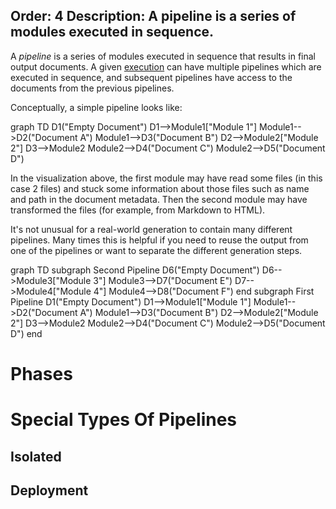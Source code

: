 Order: 4
Description: A pipeline is a series of modules executed in sequence.
---
A *pipeline* is a series of modules executed in sequence that results in final output documents. A given [execution](/framework/concepts/execution) can have multiple pipelines which are executed in sequence, and subsequent pipelines have access to the documents from the previous pipelines.

Conceptually, a simple pipeline looks like:

<div class="mermaid">
    graph TD
        D1("Empty Document")
        D1-->Module1["Module 1"]
        Module1-->D2("Document A")
        Module1-->D3("Document B")
        D2-->Module2["Module 2"]
        D3-->Module2
        Module2-->D4("Document C")
        Module2-->D5("Document D")
</div>

In the visualization above, the first module may have read some files (in this case 2 files) and stuck some information about those files such as name and path in the document metadata. Then the second module may have transformed the files (for example, from Markdown to HTML).

It's not unusual for a real-world generation to contain many different pipelines. Many times this is helpful if you need to reuse the output from one of the pipelines or want to separate the different generation steps.

<div class="mermaid">
    graph TD
        subgraph Second Pipeline
            D6("Empty Document")
            D6-->Module3["Module 3"]
            Module3-->D7("Document E")
            D7-->Module4["Module 4"]
            Module4-->D8("Document F")
        end
        subgraph First Pipeline
            D1("Empty Document")
            D1-->Module1["Module 1"]
            Module1-->D2("Document A")
            Module1-->D3("Document B")
            D2-->Module2["Module 2"]
            D3-->Module2
            Module2-->D4("Document C")
            Module2-->D5("Document D")
        end
</div>

# Phases



# Special Types Of Pipelines

## Isolated

## Deployment